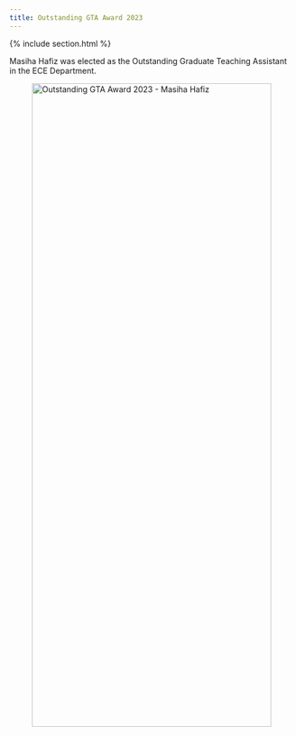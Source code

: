 ```yaml
---
title: Outstanding GTA Award 2023
---
```


{% include section.html %}
<p>Masiha Hafiz was elected as the Outstanding Graduate Teaching Assistant in the ECE Department.</p>

<figure class="figure--full">
  <img
    src="{{ '/images/blog/graduation_ceremony_2023/ta_award_maisha_2023.jpg' | relative_url }}"
    alt="Outstanding GTA Award 2023 - Masiha Hafiz"
    width="1140" height="880" loading="lazy">
</figure>

<style>
.figure--full img{display:block;width:min(100%,1140px);height:auto;margin:0 auto;}
</style>
